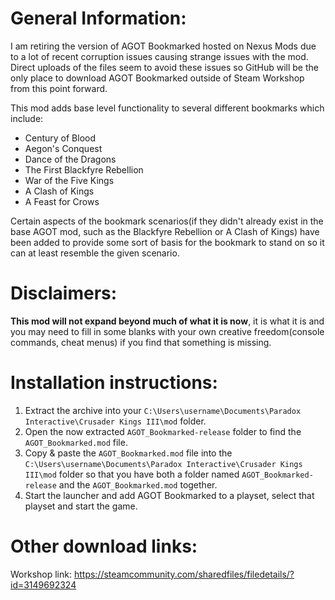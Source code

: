 # General Information:

I am retiring the version of AGOT Bookmarked hosted on Nexus Mods due to a lot of recent corruption issues causing strange issues with the mod. Direct uploads of the files seem to avoid these issues so GitHub will be the only place to download AGOT Bookmarked outside of Steam Workshop from this point forward.

This mod adds base level functionality to several different bookmarks which include:
* Century of Blood
* Aegon's Conquest
* Dance of the Dragons
* The First Blackfyre Rebellion
* War of the Five Kings
* A Clash of Kings
* A Feast for Crows

Certain aspects of the bookmark scenarios(if they didn't already exist in the base AGOT mod, such as the Blackfyre Rebellion or A Clash of Kings) have been added to provide some sort of basis for the bookmark to stand on so it can at least resemble the given scenario.

# Disclaimers:

**This mod will not expand beyond much of what it is now**, it is what it is and you may need to fill in some blanks with your own creative freedom(console commands, cheat menus) if you find that something is missing.

# Installation instructions:

1. Extract the archive into your `C:\Users\username\Documents\Paradox Interactive\Crusader Kings III\mod` folder.
2. Open the now extracted `AGOT_Bookmarked-release` folder to find the `AGOT_Bookmarked.mod` file.
3. Copy & paste the `AGOT_Bookmarked.mod` file into the `C:\Users\username\Documents\Paradox Interactive\Crusader Kings III\mod` folder so that you have both a folder named `AGOT_Bookmarked-release` and the `AGOT_Bookmarked.mod` together.
4. Start the launcher and add AGOT Bookmarked to a playset, select that playset and start the game.

# Other download links:

Workshop link:
https://steamcommunity.com/sharedfiles/filedetails/?id=3149692324
